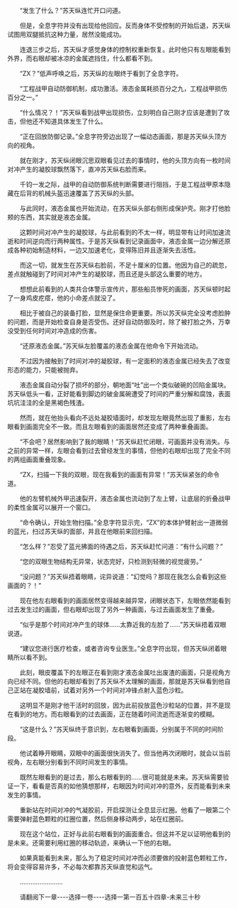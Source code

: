 <div class="read-content j_readContent" id="">
                <p>　　“发生了什么？”苏天纵连忙开口问道。<p>　　但是，全息字符并没有出现给他回应。反而身体不受控制的开始后退，苏天纵试图用双腿抵抗这种力量，居然没能成功。<p>　　连退三步之后，苏天纵才感觉身体的控制权重新恢复。此时他只有左眼能看到外界，而右眼却被冰凉的金属遮挡住，什么都看不到。<p>　　“ZX？”低声呼唤之后，苏天纵的左眼终于看到了全息字符。<p>　　“工程战甲自动防御机制，成功激活。液态金属耗损百分之九，工程战甲损伤百分之一。”<p>　　“什么情况？！”苏天纵看到战甲出现损伤，立刻明白自己刚才应该是遭到了攻击，但他还不知道具体发生了什么。<p>　　“正在回放防御记录。”全息字符旁边出现了一幅动态画面，那是苏天纵头顶方向的视角。<p>　　就在刚才，苏天纵闭眼沉思双眼看见过去的事情时，他的头顶方向有一枚时间对冲产生的凝胶球飘然落下，直冲苏天纵右脸而来。<p>　　千钧一发之际，战甲的自动防御系统判断需要进行阻挡，于是工程战甲原本隐藏在后背的机械头盔迅速覆盖了苏天纵的头部。<p>　　与此同时，液态金属也开始流动，在苏天纵头部右侧形成保护壳。刚才打他脸颊的东西，其实就是液态金属。<p>　　这颗时间对冲产生的凝胶球，与此前看到的不太一样，明显带有让时间加速流逝和时间逆向而行两种属性。于是苏天纵看到记录画面中，液态金属一边分解还原成各种初始制造材料，一边又加速老化，变得陈旧并且逐渐失去活性。<p>　　而这一切，就发生在苏天纵右脸前，不足十厘米的位置。他因为自己的疏忽，差点就触碰到了时间对冲产生的凝胶球，而且还是头部这么重要的地方。<p>　　想想此前看到的人类共合体警示宣传片，那些船员惨死的画面，苏天纵顿时起了一身鸡皮疙瘩，他的小命差点就没了。<p>　　相比于被自己的装备打脸，显然是保住命更重要。所以苏天纵完全没考虑脸肿的问题，而是开始检查自身是否受伤。还好自动防御及时，除了被打脸之外，万幸没受到任何时间对冲造成的伤害。<p>　　“还原液态金属。”苏天纵左脸覆盖的液态金属在他命令下开始流动。<p>　　不过因为接触到了时间对冲的凝胶球，有一定面积的液态金属已经失去了改变形态的能力，只能被抛弃。<p>　　液态金属自动分裂了损坏的部分，朝地面“吐”出一个类似破碗的凹陷金属块。苏天纵低头一看，正好能看到脚边的破金属碗遭受了时间的严重分解和腐蚀，表面坑坑洼洼的全是黑褐色残渣。<p>　　然而，就在他抬头看向不远处凝胶墙面时，却发现左眼竟然出现了重影，左右眼看到画面完全不一致。而且左眼看到的画面居然还变成了两种重叠画面。<p>　　“不会吧？居然影响到了我的眼睛！”苏天纵赶忙闭眼，可画面并没有消失。与之前的异常一样，左眼会看到过去曾经发生的事情，但他的右眼却出现了完全不同的两组画面重叠现象。<p>　　“ZX，扫描一下我的双眼，现在我看到的画面有异常！”苏天纵紧张的命令道。<p>　　他的左臂机械外甲迅速裂开，液态金属也流动到了左上臂，让底层的折叠战甲的柔性金属可以展开一个窗口。<p>　　“命令确认，开始生物扫描。”全息字符显示完，“ZX”的本体护臂射出一道微弱的蓝光，扫过苏天纵的面部，并且在他眼前来回扫描。<p>　　“怎么样？”忍受了蓝光拂面的待遇之后，苏天纵赶忙问道：“有什么问题？”<p>　　“您的双眼生物结构无异常，状态完好，只检测到轻微的视觉疲劳。”<p>　　“没问题？”苏天纵捂着眼睛，诧异说道：“幻觉吗？那现在我怎么会看到这些画面的？！”<p>　　现在他左右眼看到的画面居然变得越来越异常，闭眼状态下，左眼依然能看到过去发生过的画面，但右眼却出现了另外一种画面，与过去画面发生了重叠。<p>　　“似乎是那个时间对冲产生的球体……太靠近我的左脸了……”苏天纵捂着双眼说道。<p>　　“建议您进行医疗检查，或者咨询专业医生。”全息字符出现，但苏天纵闭着眼睛所以看不到。<p>　　此刻，眼皮覆盖下的左眼正在看到刚才液态金属吐出废渣的画面，只是视角方向已经不同。但他的右眼却看到了苏天纵不太理解的画面，那就是苏天纵看到他自己正站在凝胶墙前，试着对另外一个时间对冲锋点射入蓝色沙粒。<p>　　这明显不是刚才他干活时的回放，因为此前投放蓝色沙粒站的位置，并不是现在看到的地方。而右眼看到的过去画面，正在随着时间流逝而逐渐变的模糊。<p>　　“这是什么？”苏天纵终于意识到，左右眼看到画面，分别属于不同的时间阶段。<p>　　他试着睁开眼睛，双眼中的画面很快消失了。但当他再次闭眼时，就会以当前视角，左右眼分别看到不同时间发生的事情。<p>　　既然左眼看到的是过去，那么右眼看到的……很可能就是未来。苏天纵需要验证一下，看看是否真的如他猜想那样，右眼因为时间对冲的意外，反而能看到未来发生的事情。<p>　　重新站在时间对冲的气凝胶前，开启探测让全息显示红圈。他看了一眼第二个需要弹射蓝色颗粒的红圈位置，然后侧身移动两步，站在红圈前。<p>　　现在这个站位，正好与此前右眼看到的画面重合。但这并不足以证明他看到的是未来。还需要利用红圈的移动轨迹，来确认一下他的右眼。<p>　　如果真能看到未来，那么为了稳定时间对冲而必须要做的投射蓝色颗粒工作，将会变得容易许多，不必每次都靠苏天纵直觉和运气。<p>　　……………………<p>　　请翻阅下一章----选择一卷----选择一第一百五十四章-未来三十秒<p>　　<p> 
            </div>